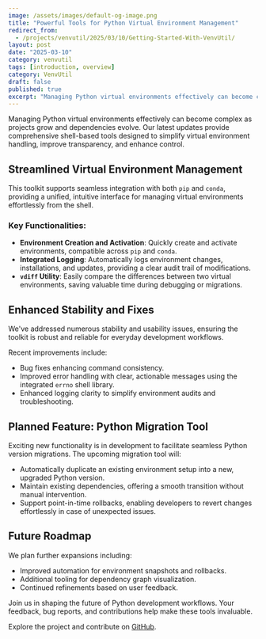 ```yaml
---
image: /assets/images/default-og-image.png
title: "Powerful Tools for Python Virtual Environment Management"
redirect_from:
  - /projects/venvutil/2025/03/10/Getting-Started-With-VenvUtil/
layout: post
date: "2025-03-10"
category: venvutil
tags: [introduction, overview]
category: VenvUtil
draft: false
published: true
excerpt: "Managing Python virtual environments effectively can become complex as projects grow and dependencies evolve. Our latest updates provide comprehensive shell-based tools designed to simplify virtual environment handling, improve transparency, and enhance control."
---
```


Managing Python virtual environments effectively can become complex as projects grow and dependencies evolve. Our latest updates provide comprehensive shell-based tools designed to simplify virtual environment handling, improve transparency, and enhance control.

## Streamlined Virtual Environment Management

This toolkit supports seamless integration with both `pip` and `conda`, providing a unified, intuitive interface for managing virtual environments effortlessly from the shell.

### Key Functionalities:

- **Environment Creation and Activation**: Quickly create and activate environments, compatible across `pip` and `conda`.
- **Integrated Logging**: Automatically logs environment changes, installations, and updates, providing a clear audit trail of modifications.
- **`vdiff` Utility**: Easily compare the differences between two virtual environments, saving valuable time during debugging or migrations.

## Enhanced Stability and Fixes

We've addressed numerous stability and usability issues, ensuring the toolkit is robust and reliable for everyday development workflows.

Recent improvements include:
- Bug fixes enhancing command consistency.
- Improved error handling with clear, actionable messages using the integrated `errno` shell library.
- Enhanced logging clarity to simplify environment audits and troubleshooting.

## Planned Feature: Python Migration Tool

Exciting new functionality is in development to facilitate seamless Python version migrations. The upcoming migration tool will:

- Automatically duplicate an existing environment setup into a new, upgraded Python version.
- Maintain existing dependencies, offering a smooth transition without manual intervention.
- Support point-in-time rollbacks, enabling developers to revert changes effortlessly in case of unexpected issues.

## Future Roadmap

We plan further expansions including:
- Improved automation for environment snapshots and rollbacks.
- Additional tooling for dependency graph visualization.
- Continued refinements based on user feedback.

Join us in shaping the future of Python development workflows. Your feedback, bug reports, and contributions help make these tools invaluable.

Explore the project and contribute on [GitHub](https://github.com/unixwzrd/python-venv-tools).

